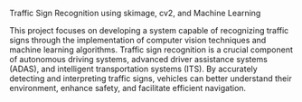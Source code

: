 Traffic Sign Recognition using skimage, cv2, and Machine Learning

This project focuses on developing a system capable of recognizing traffic signs through the implementation of computer vision techniques and machine learning algorithms. Traffic sign recognition is a crucial component of autonomous driving systems, advanced driver assistance systems (ADAS), and intelligent transportation systems (ITS). By accurately detecting and interpreting traffic signs, vehicles can better understand their environment, enhance safety, and facilitate efficient navigation.
